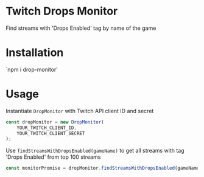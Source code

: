 # Twitch Drops Monitor
Find streams with 'Drops Enabled' tag by name of the game

# Installation
`npm i drop-monitor'

# Usage
Instantiate `DropMonitor` with Twitch API client ID and secret
```js
const dropMonitor = new DropMonitor(
    YOUR_TWITCH_CLIENT_ID, 
    YOUR_TWITCH_CLIENT_SECRET
);
```

Use `findStreamsWithDropsEnabled(gameName)` to get all streams with tag 'Drops Enabled' from top 100 streams
```js
const monitorPromise = dropMonitor.findStreamsWithDropsEnabled(gameName);
```

